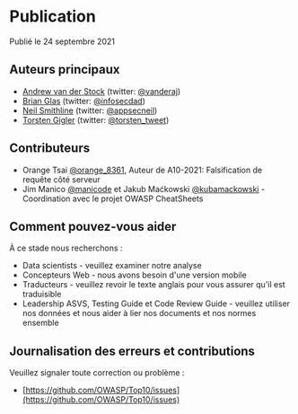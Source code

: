 # Publication

Publié le 24 septembre 2021

## Auteurs principaux

- [Andrew van der Stock](mailto:vanderaj@owasp.org) (twitter: [@vanderaj](https://x.com/vanderaj))
- [Brian Glas](mailto:brian.glas@owasp.org) (twitter: [@infosecdad](https://x.com/infosecdad))
- [Neil Smithline](mailto:neil.smithline@owasp.org) (twitter: [@appsecneil](https://x.com/appsecneil))
- [Torsten Gigler](mailto:torsten.gigler@owasp.org) (twitter: [@torsten_tweet](https://x.com/torsten_tweet))

## Contributeurs

- Orange Tsai [@orange_8361](https://x.com/orange_8361), Auteur de A10-2021: Falsification de requête côté serveur
- Jim Manico [@manicode](https://x.com/manicode) et Jakub Maćkowski [@kubamackowski](https://x.com/kubamackowski) - Coordination avec le projet OWASP CheatSheets

## Comment pouvez-vous aider

À ce stade nous recherchons :

- Data scientists - veuillez examiner notre analyse
- Concepteurs Web - nous avons besoin d'une version mobile
- Traducteurs - veuillez revoir le texte anglais pour vous assurer qu'il est traduisible
- Leadership ASVS, Testing Guide et Code Review Guide - veuillez utiliser nos données et nous aider à lier nos documents et nos normes ensemble

## Journalisation des erreurs et contributions

Veuillez signaler toute correction ou problème :

- [https://github.com/OWASP/Top10/issues](https://github.com/OWASP/Top10/issues)
